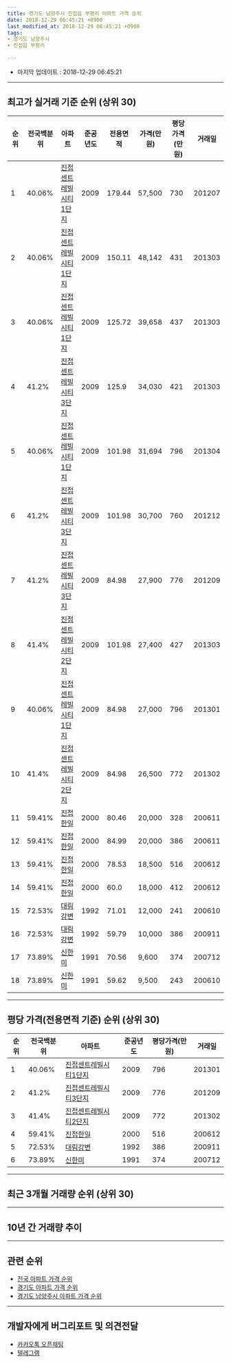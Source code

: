 ```yaml
---
title: 경기도 남양주시 진접읍 부평리 아파트 가격 순위
date: 2018-12-29 06:45:21 +0900
last_modified_at: 2018-12-29 06:45:21 +0900
tags:
- 경기도 남양주시
- 진접읍 부평리

---
```


* 마지막 업데이트 : 2018-12-29 06:45:21

---

## 최고가 실거래 기준 순위 (상위 30)


|순위|전국백분위|아파트|준공년도|전용면적|가격(만원)|평당가격(만원)|거래일|
|---|---|---|---|---|---|---|---|
|1|40.06%|[진접센트레빌시티1단지](https://search.naver.com/search.naver?query=%EA%B2%BD%EA%B8%B0%EB%8F%84+%EB%82%A8%EC%96%91%EC%A3%BC%EC%8B%9C+%EC%A7%84%EC%A0%91%EC%9D%8D+%EB%B6%80%ED%8F%89%EB%A6%AC+%EC%A7%84%EC%A0%91%EC%84%BC%ED%8A%B8%EB%A0%88%EB%B9%8C%EC%8B%9C%ED%8B%B01%EB%8B%A8%EC%A7%80)|2009|179.44|57,500|730|201207|
|2|40.06%|[진접센트레빌시티1단지](https://search.naver.com/search.naver?query=%EA%B2%BD%EA%B8%B0%EB%8F%84+%EB%82%A8%EC%96%91%EC%A3%BC%EC%8B%9C+%EC%A7%84%EC%A0%91%EC%9D%8D+%EB%B6%80%ED%8F%89%EB%A6%AC+%EC%A7%84%EC%A0%91%EC%84%BC%ED%8A%B8%EB%A0%88%EB%B9%8C%EC%8B%9C%ED%8B%B01%EB%8B%A8%EC%A7%80)|2009|150.11|48,142|431|201303|
|3|40.06%|[진접센트레빌시티1단지](https://search.naver.com/search.naver?query=%EA%B2%BD%EA%B8%B0%EB%8F%84+%EB%82%A8%EC%96%91%EC%A3%BC%EC%8B%9C+%EC%A7%84%EC%A0%91%EC%9D%8D+%EB%B6%80%ED%8F%89%EB%A6%AC+%EC%A7%84%EC%A0%91%EC%84%BC%ED%8A%B8%EB%A0%88%EB%B9%8C%EC%8B%9C%ED%8B%B01%EB%8B%A8%EC%A7%80)|2009|125.72|39,658|437|201303|
|4|41.2%|[진접센트레빌시티3단지](https://search.naver.com/search.naver?query=%EA%B2%BD%EA%B8%B0%EB%8F%84+%EB%82%A8%EC%96%91%EC%A3%BC%EC%8B%9C+%EC%A7%84%EC%A0%91%EC%9D%8D+%EB%B6%80%ED%8F%89%EB%A6%AC+%EC%A7%84%EC%A0%91%EC%84%BC%ED%8A%B8%EB%A0%88%EB%B9%8C%EC%8B%9C%ED%8B%B03%EB%8B%A8%EC%A7%80)|2009|125.9|34,030|421|201303|
|5|40.06%|[진접센트레빌시티1단지](https://search.naver.com/search.naver?query=%EA%B2%BD%EA%B8%B0%EB%8F%84+%EB%82%A8%EC%96%91%EC%A3%BC%EC%8B%9C+%EC%A7%84%EC%A0%91%EC%9D%8D+%EB%B6%80%ED%8F%89%EB%A6%AC+%EC%A7%84%EC%A0%91%EC%84%BC%ED%8A%B8%EB%A0%88%EB%B9%8C%EC%8B%9C%ED%8B%B01%EB%8B%A8%EC%A7%80)|2009|101.98|31,694|796|201304|
|6|41.2%|[진접센트레빌시티3단지](https://search.naver.com/search.naver?query=%EA%B2%BD%EA%B8%B0%EB%8F%84+%EB%82%A8%EC%96%91%EC%A3%BC%EC%8B%9C+%EC%A7%84%EC%A0%91%EC%9D%8D+%EB%B6%80%ED%8F%89%EB%A6%AC+%EC%A7%84%EC%A0%91%EC%84%BC%ED%8A%B8%EB%A0%88%EB%B9%8C%EC%8B%9C%ED%8B%B03%EB%8B%A8%EC%A7%80)|2009|101.98|30,700|760|201212|
|7|41.2%|[진접센트레빌시티3단지](https://search.naver.com/search.naver?query=%EA%B2%BD%EA%B8%B0%EB%8F%84+%EB%82%A8%EC%96%91%EC%A3%BC%EC%8B%9C+%EC%A7%84%EC%A0%91%EC%9D%8D+%EB%B6%80%ED%8F%89%EB%A6%AC+%EC%A7%84%EC%A0%91%EC%84%BC%ED%8A%B8%EB%A0%88%EB%B9%8C%EC%8B%9C%ED%8B%B03%EB%8B%A8%EC%A7%80)|2009|84.98|27,900|776|201209|
|8|41.4%|[진접센트레빌시티2단지](https://search.naver.com/search.naver?query=%EA%B2%BD%EA%B8%B0%EB%8F%84+%EB%82%A8%EC%96%91%EC%A3%BC%EC%8B%9C+%EC%A7%84%EC%A0%91%EC%9D%8D+%EB%B6%80%ED%8F%89%EB%A6%AC+%EC%A7%84%EC%A0%91%EC%84%BC%ED%8A%B8%EB%A0%88%EB%B9%8C%EC%8B%9C%ED%8B%B02%EB%8B%A8%EC%A7%80)|2009|101.98|27,400|427|201303|
|9|40.06%|[진접센트레빌시티1단지](https://search.naver.com/search.naver?query=%EA%B2%BD%EA%B8%B0%EB%8F%84+%EB%82%A8%EC%96%91%EC%A3%BC%EC%8B%9C+%EC%A7%84%EC%A0%91%EC%9D%8D+%EB%B6%80%ED%8F%89%EB%A6%AC+%EC%A7%84%EC%A0%91%EC%84%BC%ED%8A%B8%EB%A0%88%EB%B9%8C%EC%8B%9C%ED%8B%B01%EB%8B%A8%EC%A7%80)|2009|84.98|27,000|796|201301|
|10|41.4%|[진접센트레빌시티2단지](https://search.naver.com/search.naver?query=%EA%B2%BD%EA%B8%B0%EB%8F%84+%EB%82%A8%EC%96%91%EC%A3%BC%EC%8B%9C+%EC%A7%84%EC%A0%91%EC%9D%8D+%EB%B6%80%ED%8F%89%EB%A6%AC+%EC%A7%84%EC%A0%91%EC%84%BC%ED%8A%B8%EB%A0%88%EB%B9%8C%EC%8B%9C%ED%8B%B02%EB%8B%A8%EC%A7%80)|2009|84.98|26,500|772|201302|
|11|59.41%|[진접한일](https://search.naver.com/search.naver?query=%EA%B2%BD%EA%B8%B0%EB%8F%84+%EB%82%A8%EC%96%91%EC%A3%BC%EC%8B%9C+%EC%A7%84%EC%A0%91%EC%9D%8D+%EB%B6%80%ED%8F%89%EB%A6%AC+%EC%A7%84%EC%A0%91%ED%95%9C%EC%9D%BC)|2000|80.46|20,000|328|200611|
|12|59.41%|[진접한일](https://search.naver.com/search.naver?query=%EA%B2%BD%EA%B8%B0%EB%8F%84+%EB%82%A8%EC%96%91%EC%A3%BC%EC%8B%9C+%EC%A7%84%EC%A0%91%EC%9D%8D+%EB%B6%80%ED%8F%89%EB%A6%AC+%EC%A7%84%EC%A0%91%ED%95%9C%EC%9D%BC)|2000|84.99|20,000|386|200611|
|13|59.41%|[진접한일](https://search.naver.com/search.naver?query=%EA%B2%BD%EA%B8%B0%EB%8F%84+%EB%82%A8%EC%96%91%EC%A3%BC%EC%8B%9C+%EC%A7%84%EC%A0%91%EC%9D%8D+%EB%B6%80%ED%8F%89%EB%A6%AC+%EC%A7%84%EC%A0%91%ED%95%9C%EC%9D%BC)|2000|78.53|18,500|516|200612|
|14|59.41%|[진접한일](https://search.naver.com/search.naver?query=%EA%B2%BD%EA%B8%B0%EB%8F%84+%EB%82%A8%EC%96%91%EC%A3%BC%EC%8B%9C+%EC%A7%84%EC%A0%91%EC%9D%8D+%EB%B6%80%ED%8F%89%EB%A6%AC+%EC%A7%84%EC%A0%91%ED%95%9C%EC%9D%BC)|2000|60.0|18,000|412|200612|
|15|72.53%|[대림강변](https://search.naver.com/search.naver?query=%EA%B2%BD%EA%B8%B0%EB%8F%84+%EB%82%A8%EC%96%91%EC%A3%BC%EC%8B%9C+%EC%A7%84%EC%A0%91%EC%9D%8D+%EB%B6%80%ED%8F%89%EB%A6%AC+%EB%8C%80%EB%A6%BC%EA%B0%95%EB%B3%80)|1992|71.01|12,000|241|200610|
|16|72.53%|[대림강변](https://search.naver.com/search.naver?query=%EA%B2%BD%EA%B8%B0%EB%8F%84+%EB%82%A8%EC%96%91%EC%A3%BC%EC%8B%9C+%EC%A7%84%EC%A0%91%EC%9D%8D+%EB%B6%80%ED%8F%89%EB%A6%AC+%EB%8C%80%EB%A6%BC%EA%B0%95%EB%B3%80)|1992|59.79|10,000|386|200911|
|17|73.89%|[신한미](https://search.naver.com/search.naver?query=%EA%B2%BD%EA%B8%B0%EB%8F%84+%EB%82%A8%EC%96%91%EC%A3%BC%EC%8B%9C+%EC%A7%84%EC%A0%91%EC%9D%8D+%EB%B6%80%ED%8F%89%EB%A6%AC+%EC%8B%A0%ED%95%9C%EB%AF%B8)|1991|70.56|9,600|374|200712|
|18|73.89%|[신한미](https://search.naver.com/search.naver?query=%EA%B2%BD%EA%B8%B0%EB%8F%84+%EB%82%A8%EC%96%91%EC%A3%BC%EC%8B%9C+%EC%A7%84%EC%A0%91%EC%9D%8D+%EB%B6%80%ED%8F%89%EB%A6%AC+%EC%8B%A0%ED%95%9C%EB%AF%B8)|1991|59.62|9,500|243|200610|


---

## 평당 가격(전용면적 기준) 순위 (상위 30)


|순위|전국백분위|아파트|준공년도|평당가격(만원)|거래일|
|---|---|---|---|---|---|
|1|40.06%|[진접센트레빌시티1단지](https://search.naver.com/search.naver?query=%EA%B2%BD%EA%B8%B0%EB%8F%84+%EB%82%A8%EC%96%91%EC%A3%BC%EC%8B%9C+%EC%A7%84%EC%A0%91%EC%9D%8D+%EB%B6%80%ED%8F%89%EB%A6%AC+%EC%A7%84%EC%A0%91%EC%84%BC%ED%8A%B8%EB%A0%88%EB%B9%8C%EC%8B%9C%ED%8B%B01%EB%8B%A8%EC%A7%80)|2009|796|201301|
|2|41.2%|[진접센트레빌시티3단지](https://search.naver.com/search.naver?query=%EA%B2%BD%EA%B8%B0%EB%8F%84+%EB%82%A8%EC%96%91%EC%A3%BC%EC%8B%9C+%EC%A7%84%EC%A0%91%EC%9D%8D+%EB%B6%80%ED%8F%89%EB%A6%AC+%EC%A7%84%EC%A0%91%EC%84%BC%ED%8A%B8%EB%A0%88%EB%B9%8C%EC%8B%9C%ED%8B%B03%EB%8B%A8%EC%A7%80)|2009|776|201209|
|3|41.4%|[진접센트레빌시티2단지](https://search.naver.com/search.naver?query=%EA%B2%BD%EA%B8%B0%EB%8F%84+%EB%82%A8%EC%96%91%EC%A3%BC%EC%8B%9C+%EC%A7%84%EC%A0%91%EC%9D%8D+%EB%B6%80%ED%8F%89%EB%A6%AC+%EC%A7%84%EC%A0%91%EC%84%BC%ED%8A%B8%EB%A0%88%EB%B9%8C%EC%8B%9C%ED%8B%B02%EB%8B%A8%EC%A7%80)|2009|772|201302|
|4|59.41%|[진접한일](https://search.naver.com/search.naver?query=%EA%B2%BD%EA%B8%B0%EB%8F%84+%EB%82%A8%EC%96%91%EC%A3%BC%EC%8B%9C+%EC%A7%84%EC%A0%91%EC%9D%8D+%EB%B6%80%ED%8F%89%EB%A6%AC+%EC%A7%84%EC%A0%91%ED%95%9C%EC%9D%BC)|2000|516|200612|
|5|72.53%|[대림강변](https://search.naver.com/search.naver?query=%EA%B2%BD%EA%B8%B0%EB%8F%84+%EB%82%A8%EC%96%91%EC%A3%BC%EC%8B%9C+%EC%A7%84%EC%A0%91%EC%9D%8D+%EB%B6%80%ED%8F%89%EB%A6%AC+%EB%8C%80%EB%A6%BC%EA%B0%95%EB%B3%80)|1992|386|200911|
|6|73.89%|[신한미](https://search.naver.com/search.naver?query=%EA%B2%BD%EA%B8%B0%EB%8F%84+%EB%82%A8%EC%96%91%EC%A3%BC%EC%8B%9C+%EC%A7%84%EC%A0%91%EC%9D%8D+%EB%B6%80%ED%8F%89%EB%A6%AC+%EC%8B%A0%ED%95%9C%EB%AF%B8)|1991|374|200712|


---

## 최근 3개월 거래량 순위 (상위 30)


<div style="width:100%;">
    <canvas id="deal_count_ranking" height="250"></canvas>
</div>


<script>
new Chart(document.getElementById("deal_count_ranking"), {
    type: 'horizontalBar',
    data: {
        labels: ['진접센트레빌시티1단지', '진접센트레빌시티2단지', '진접한일', '신한미', '진접센트레빌시티3단지'],
        datasets: [{
            label: '실거래 수',
            data: [6, 4, 3, 1, 1],
            borderColor: "rgba(255, 0, 128, 1)",
            backgroundColor: "rgba(255, 0, 128, 0.5)",
            fill: false,
        }]
    },
    options: {
        responsive: true,
        title: {
            display: true,
            text: '최근 3개월 거래량 순위'
        },
        tooltips: {
            mode: 'index',
            intersect: false,
            callbacks: {
                title: function(tooltipItems, data) {
                    return "실거래 수:";
                },
                label: function(tooltipItem, data) {
                    return data.labels[tooltipItem.index] + ": " + tooltipItem.xLabel;
                }
            }
        },
        hover: {
            mode: 'nearest',
            intersect: true
        },
        scales: {
            xAxes: [{
                display: true,
                scaleLabel: {
                    display: true,
                    labelString: '실거래 수'
                },
                ticks: {
                    suggestedMin: 0,
                }
            }],
            yAxes: [{
                display: true,
                ticks: {
                    autoSkip: false,
                    callback: function(value, index, values) {
                        if (value.length > 15)
                            return value.substr(0, 13) + "...";
                        else
                            return value;
                    }
                },
                scaleLabel: {
                    display: false,
                }
            }]
        }
    }
});

</script>


---

## 10년 간 거래량 추이


<div style="width:100%;">
    <canvas id="deal_progress" height="250"></canvas>
</div>

<script>
new Chart(document.getElementById("deal_progress"), {
    type: 'line',
    data: {
        labels: ['200812','200901','200902','200903','200904','200905','200906','200907','200908','200909','200910','200911','200912','201001','201002','201003','201004','201005','201006','201007','201008','201009','201010','201011','201012','201101','201102','201103','201104','201105','201106','201107','201108','201109','201110','201111','201112','201201','201202','201203','201204','201205','201206','201207','201208','201209','201210','201211','201212','201301','201302','201303','201304','201305','201306','201307','201308','201309','201310','201311','201312','201401','201402','201403','201404','201405','201406','201407','201408','201409','201410','201411','201412','201501','201502','201503','201504','201505','201506','201507','201508','201509','201510','201511','201512','201601','201602','201603','201604','201605','201606','201607','201608','201609','201610','201611','201612','201701','201702','201703','201704','201705','201706','201707','201708','201709','201710','201711','201712','201801','201802','201803','201804','201805','201806','201807','201808','201809','201810','201811','201812'],
        datasets: [{
            label: '실거래 수',
            pointRadius: 1,
            data: [3, 2, 3, 7, 6, 3, 3, 3, 1, 3, 1, 2, 4, 1, 2, 2, 4, 4, 3, 0, 3, 5, 7, 7, 4, 6, 5, 12, 3, 6, 4, 4, 7, 20, 7, 11, 3, 3, 10, 4, 5, 2, 11, 21, 5, 6, 10, 4, 7, 5, 7, 22, 11, 5, 9, 6, 11, 7, 9, 5, 8, 5, 13, 8, 9, 7, 5, 15, 13, 10, 12, 11, 13, 12, 14, 23, 17, 12, 19, 20, 19, 20, 26, 17, 7, 12, 6, 14, 14, 10, 17, 11, 28, 18, 15, 10, 9, 6, 13, 12, 9, 13, 12, 14, 5, 13, 13, 16, 9, 7, 4, 6, 11, 10, 9, 6, 12, 18, 9, 4, 2],
            borderColor: "rgba(255, 201, 14, 1)",
            backgroundColor: "rgba(255, 201, 14, 0.5)",
            fill: true,
        }]
    },
    options: {
        responsive: true,
        title: {
            display: true,
            text: '10년간 거래량 추이'
        },
        tooltips: {
            mode: 'index',
            intersect: false,
        },
        hover: {
            mode: 'nearest',
            intersect: true
        },
        scales: {
            xAxes: [{
                display: true,
                scaleLabel: {
                    display: true,
                    labelString: '년/월'
                }
            }],
            yAxes: [{
                display: true,
                ticks: {
                    suggestedMin: 0,
                },
                scaleLabel: {
                    display: true,
                    labelString: '실거래 수'
                }
            }]
        }
    }
});

</script>


---

## 관련 순위

- [전국 아파트 가격 순위](https://inasie.github.io/apt-ranking/전국)
- [경기도 아파트 가격 순위](https://inasie.github.io/apt-ranking/경기도)
- [경기도 남양주시 아파트 가격 순위](https://inasie.github.io/apt-ranking/경기도-남양주시)


---

## 개발자에게 버그리포트 및 의견전달

- [카카오톡 오픈채팅](https://open.kakao.com/o/gLJUAP4)
- [텔레그램](https://t.me/inasie)

